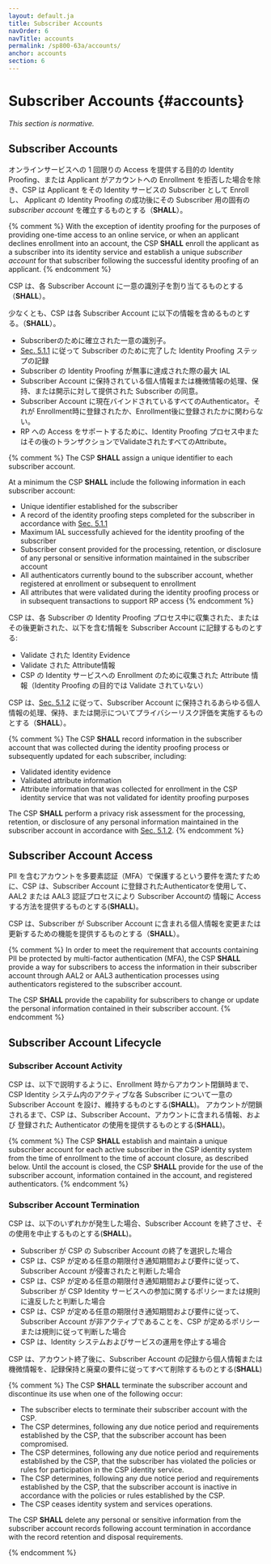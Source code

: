 ```yaml
---
layout: default.ja
title: Subscriber Accounts
navOrder: 6
navTitle: accounts
permalink: /sp800-63a/accounts/
anchor: accounts
section: 6
---
```


# Subscriber Accounts {#accounts}

_This section is normative._

## Subscriber Accounts

オンラインサービスへの 1 回限りの Access を提供する目的の Identity Proofing、または Applicant がアカウントへの Enrollment を拒否した場合を除き、CSP は Applicant をその Identity サービスの Subscriber として Enroll し、 Applicant の Identity Proofing の成功後にその Subscriber 用の固有の _subscriber account_ を確立するものとする（**SHALL**）。

{% comment %}
With the exception of identity proofing for the purposes of providing one-time access to an online service, or when an applicant declines enrollment into an account, the CSP **SHALL** enroll the applicant as a subscriber into its identity service and establish a unique _subscriber account_ for that subscriber following the successful identity proofing of an applicant. 
{% endcomment %}

CSP は、各 Subscriber Account に一意の識別子を割り当てるものとする（**SHALL**）。

少なくとも、CSP は各 Subscriber Account に以下の情報を含めるものとする。（**SHALL**）。

* Subscriberのために確立された一意の識別子。
* [Sec. 5.1.1](sec5_ial.ja.md#DocRecReqs) に従って Subscriber のために完了した Identity Proofing ステップの記録
* Subscriber の Identity Proofing が無事に達成された際の最大 IAL
* Subscriber Account に保持されている個人情報または機微情報の処理、保持、または開示に対して提供された Subscriber の同意。
* Subscriber Account に現在バインドされているすべてのAuthenticator。それが Enrollment時に登録されたか、Enrollment後に登録されたかに関わらない。
* RP への Access をサポートするために、Identity Proofing プロセス中またはその後のトランザクションでValidateされたすべてのAttribute。

{% comment %}
The CSP **SHALL** assign a unique identifier to each subscriber account. 

At a minimum the CSP **SHALL** include the following information in each subscriber account:

* Unique identifier established for the subscriber
* A record of the identity proofing steps completed for the subscriber in accordance with [Sec. 5.1.1](sec5_ial.md#DocRecReqs)
* Maximum IAL successfully achieved for the identity proofing of the subscriber
* Subscriber consent provided for the processing, retention, or disclosure of any personal or sensitive information maintained in the subscriber account
* All authenticators currently bound to the subscriber account, whether registered at enrollment or subsequent to enrollment
* All attributes that were validated during the identity proofing process or in subsequent transactions to support RP access 
{% endcomment %}

CSP は、各 Subscriber の Identity Proofing プロセス中に収集された、またはその後更新された、以下を含む情報を Subscriber Account に記録するものとする:

* Validate された Identity Evidence 
* Validate された Attribute情報
* CSP の Identity サービスへの Enrollment のために収集された Attribute 情報（Identity Proofing の目的では Validate されていない）

CSP は、[Sec. 5.1.2](sec5_ial.ja.md#PrivacyReqs) に従って、Subscriber Account に保持されるあらゆる個人情報の処理、保持、または開示についてプライバシーリスク評価を実施するものとする（**SHALL**）。

{% comment %}
The CSP **SHALL** record information in the subscriber account that was collected during the identity proofing process or subsequently updated for each subscriber, including:

* Validated identity evidence
* Validated attribute information
* Attribute information that was collected for enrollment in the CSP identity service that was not validated for identity proofing purposes

The CSP **SHALL** perform a privacy risk assessment for the processing, retention, or disclosure of any personal information maintained in the subscriber account in accordance with [Sec. 5.1.2](sec5_ial.md#PrivacyReqs).
{% endcomment %}

## Subscriber Account Access

PII を含むアカウントを多要素認証（MFA）で保護するという要件を満たすために、CSP は、Subscriber Account に登録されたAuthenticatorを使用して、AAL2 または AAL3 認証プロセスにより Subscriber Accountの 情報に Access する方法を提供するものとする(**SHALL**)。

CSP は、Subscriber が Subscriber Account に含まれる個人情報を変更または更新するための機能を提供するものとする（**SHALL**）。

{% comment %}
In order to meet the requirement that accounts containing PII be protected by multi-factor authentication (MFA), the CSP **SHALL** provide a way for subscribers to access the information in their subscriber account through AAL2 or AAL3 authentication processes using authenticators registered to the subscriber account. 

The CSP **SHALL** provide the capability for subscribers to change or update the personal information contained in their subscriber account.
{% endcomment %}

## Subscriber Account Lifecycle

### Subscriber Account Activity

CSP は、以下で説明するように、Enrollment 時からアカウント閉鎖時まで、CSP Identity システム内のアクティブな各 Subscriber について一意の Subscriber Account を設け、維持するものとする(**SHALL**)。 アカウントが閉鎖されるまで、CSP は、Subscriber Account、アカウントに含まれる情報、および 登録された Authenticator の使用を提供するものとする(**SHALL**)。

{% comment %}
The CSP **SHALL** establish and maintain a unique subscriber account for each active subscriber in the CSP identity system from the time of enrollment to the time of account closure, as described below.  Until the account is closed, the CSP **SHALL** provide for the use of the subscriber account, information contained in the account, and registered authenticators. 
{% endcomment %}

### Subscriber Account Termination

CSP は、以下のいずれかが発生した場合、Subscriber Account を終了させ、その使用を中止するものとする(**SHALL**)。

* Subscriber が CSP の Subscriber Account の終了を選択した場合 
* CSP は、CSP が定める任意の期限付き通知期間および要件に従って、Subscriber Account が侵害されたと判断した場合
* CSP は、CSP が定める任意の期限付き通知期間および要件に従って、Subscriber が CSP Identity サービスへの参加に関するポリシーまたは規則に違反したと判断した場合
* CSP は、CSP が定める任意の期限付き通知期間および要件に従って、Subscriber Account が非アクティブであることを、CSP が定めるポリシーまたは規則に従って判断した場合
* CSP は、Identity システムおよびサービスの運用を停止する場合

CSP は、アカウント終了後に、Subscriber Account の記録から個人情報または機微情報を、記録保持と廃棄の要件に従ってすべて削除するものとする(**SHALL**)

{% comment %}
The CSP **SHALL** terminate the subscriber account and discontinue its use when one of the following occur:

* The subscriber elects to terminate their subscriber account with the CSP.
* The CSP determines, following any due notice period and requirements established by the CSP, that the subscriber account has been compromised.
* The CSP determines, following any due notice period and requirements established by the CSP, that the subscriber has violated the policies or rules for participation in the CSP identity service.
* The CSP determines, following any due notice period and requirements established by the CSP, that the subscriber account is inactive in accordance with the policies or rules established by the CSP.
* The CSP ceases identity system and services operations.

The CSP **SHALL** delete any personal or sensitive information from the subscriber account records following account termination in accordance with the record retention and disposal requirements.

{% endcomment %}